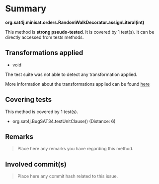 # Summary
**org.sat4j.minisat.orders.RandomWalkDecorator.assignLiteral(int)**

This method is **strong pseudo-tested**.
It is covered by 1 test(s). It can be directly accessed from tests methods.


## Transformations applied

- void


The test suite was not able to detect any transformation applied.

More information about the transformations applied can be found [here](https://github.com/STAMP-project/pitest-descartes)

## Covering tests
This method is covered by 1 test(s).
* org.sat4j.BugSAT34.testUnitClause() (Distance: 6)


## Remarks
> Place here any remarks you have regarding this method.

## Involved commit(s)

> Place here any commit hash related to this issue.
